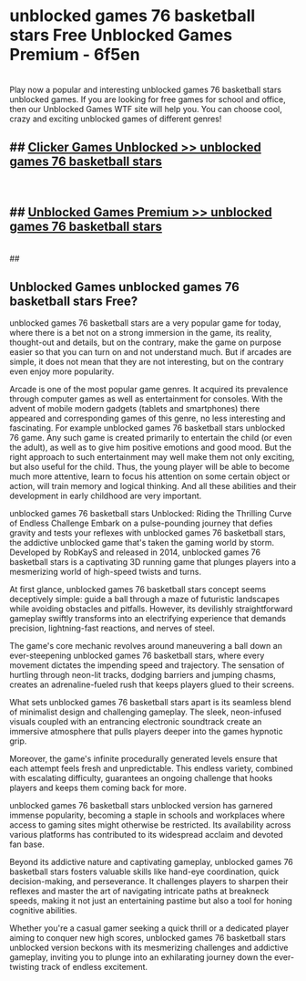 # unblocked games 76 basketball stars  Free Unblocked Games Premium - 6f5en <br>
<br>
Play now a popular and interesting unblocked games 76 basketball stars unblocked games. If you are looking for free games for school and office, then our Unblocked Games WTF site will help you. You can choose cool, crazy and exciting unblocked games of different genres!


## ##  [Clicker Games Unblocked >> unblocked games 76 basketball stars](http://freeplayer.one?title=unblocked_games_76_basketball_stars&ref=UGames)
  <br>

##  ## [Unblocked Games Premium >> unblocked games 76 basketball stars](http://freeplayer.one?title=unblocked_games_76_basketball_stars&ref=UGames)
  <br>
  ##



## Unblocked Games unblocked games 76 basketball stars Free?

unblocked games 76 basketball stars are a very popular game for today, where there is a bet not on a strong immersion in the game, its reality, thought-out and details, but on the contrary, make the game on purpose easier so that you can turn on and not understand much. But if arcades are simple, it does not mean that they are not interesting, but on the contrary even enjoy more popularity.

Arcade is one of the most popular game genres. It acquired its prevalence through computer games as well as entertainment for consoles. With the advent of mobile modern gadgets (tablets and smartphones) there appeared and corresponding games of this genre, no less interesting and fascinating. For example unblocked games 76 basketball stars unblocked 76 game. Any such game is created primarily to entertain the child (or even the adult), as well as to give him positive emotions and good mood. But the right approach to such entertainment may well make them not only exciting, but also useful for the child. Thus, the young player will be able to become much more attentive, learn to focus his attention on some certain object or action, will train memory and logical thinking. And all these abilities and their development in early childhood are very important.

unblocked games 76 basketball stars Unblocked: Riding the Thrilling Curve of Endless Challenge
Embark on a pulse-pounding journey that defies gravity and tests your reflexes with unblocked games 76 basketball stars, the addictive unblocked game that's taken the gaming world by storm. Developed by RobKayS and released in 2014, unblocked games 76 basketball stars is a captivating 3D running game that plunges players into a mesmerizing world of high-speed twists and turns.

At first glance, unblocked games 76 basketball stars concept seems deceptively simple: guide a ball through a maze of futuristic landscapes while avoiding obstacles and pitfalls. However, its devilishly straightforward gameplay swiftly transforms into an electrifying experience that demands precision, lightning-fast reactions, and nerves of steel.

The game's core mechanic revolves around maneuvering a ball down an ever-steepening unblocked games 76 basketball stars, where every movement dictates the impending speed and trajectory. The sensation of hurtling through neon-lit tracks, dodging barriers and jumping chasms, creates an adrenaline-fueled rush that keeps players glued to their screens.

What sets unblocked games 76 basketball stars apart is its seamless blend of minimalist design and challenging gameplay. The sleek, neon-infused visuals coupled with an entrancing electronic soundtrack create an immersive atmosphere that pulls players deeper into the games hypnotic grip.

Moreover, the game's infinite procedurally generated levels ensure that each attempt feels fresh and unpredictable. This endless variety, combined with escalating difficulty, guarantees an ongoing challenge that hooks players and keeps them coming back for more.

unblocked games 76 basketball stars unblocked version has garnered immense popularity, becoming a staple in schools and workplaces where access to gaming sites might otherwise be restricted. Its availability across various platforms has contributed to its widespread acclaim and devoted fan base.

Beyond its addictive nature and captivating gameplay, unblocked games 76 basketball stars fosters valuable skills like hand-eye coordination, quick decision-making, and perseverance. It challenges players to sharpen their reflexes and master the art of navigating intricate paths at breakneck speeds, making it not just an entertaining pastime but also a tool for honing cognitive abilities.

Whether you're a casual gamer seeking a quick thrill or a dedicated player aiming to conquer new high scores, unblocked games 76 basketball stars unblocked version beckons with its mesmerizing challenges and addictive gameplay, inviting you to plunge into an exhilarating journey down the ever-twisting track of endless excitement.